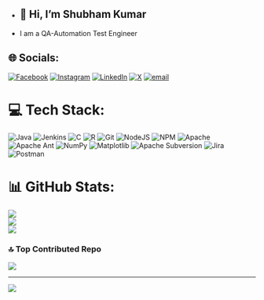 - ## 👋 Hi, I’m Shubham Kumar
- 
   I am a QA-Automation Test Engineer


## 🌐 Socials:
[![Facebook](https://img.shields.io/badge/Facebook-%231877F2.svg?logo=Facebook&logoColor=white)](https://facebook.com/ig.shubhamraj) [![Instagram](https://img.shields.io/badge/Instagram-%23E4405F.svg?logo=Instagram&logoColor=white)](https://instagram.com/ig.shubhamraj) [![LinkedIn](https://img.shields.io/badge/LinkedIn-%230077B5.svg?logo=linkedin&logoColor=white)](https://linkedin.com/in/ig-shubhamraj) [![X](https://img.shields.io/badge/X-black.svg?logo=X&logoColor=white)](https://x.com/shubhamraj001) [![email](https://img.shields.io/badge/Email-D14836?logo=gmail&logoColor=white)](mailto:ig.shubhamraj@gmail.com) 

# 💻 Tech Stack:
![Java](https://img.shields.io/badge/java-%23ED8B00.svg?style=for-the-badge&logo=openjdk&logoColor=white) ![Jenkins](https://img.shields.io/badge/jenkins-%232C5263.svg?style=for-the-badge&logo=jenkins&logoColor=white) ![C](https://img.shields.io/badge/c-%2300599C.svg?style=for-the-badge&logo=c&logoColor=white) ![R](https://img.shields.io/badge/r-%23276DC3.svg?style=for-the-badge&logo=r&logoColor=white) ![Git](https://img.shields.io/badge/git-%23F05033.svg?style=for-the-badge&logo=git&logoColor=white) ![NodeJS](https://img.shields.io/badge/node.js-6DA55F?style=for-the-badge&logo=node.js&logoColor=white) ![NPM](https://img.shields.io/badge/NPM-%23CB3837.svg?style=for-the-badge&logo=npm&logoColor=white) ![Apache](https://img.shields.io/badge/apache-%23D42029.svg?style=for-the-badge&logo=apache&logoColor=white) ![Apache Ant](https://img.shields.io/badge/Apache%20Ant-A81C7D?style=for-the-badge&logo=Apache%20Ant&logoColor=white) ![NumPy](https://img.shields.io/badge/numpy-%23013243.svg?style=for-the-badge&logo=numpy&logoColor=white) ![Matplotlib](https://img.shields.io/badge/Matplotlib-%23ffffff.svg?style=for-the-badge&logo=Matplotlib&logoColor=black) ![Apache Subversion](https://img.shields.io/badge/subversion-%23809CC9.svg?style=for-the-badge&logo=subversion&logoColor=white) ![Jira](https://img.shields.io/badge/jira-%230A0FFF.svg?style=for-the-badge&logo=jira&logoColor=white) ![Postman](https://img.shields.io/badge/Postman-FF6C37?style=for-the-badge&logo=postman&logoColor=white)
# 📊 GitHub Stats:
![](https://github-readme-stats.vercel.app/api?username=ig-shubhamraj&theme=tokyonight&hide_border=false&include_all_commits=false&count_private=false)<br/>
![](https://nirzak-streak-stats.vercel.app/?user=ig-shubhamraj&theme=tokyonight&hide_border=false)<br/>
![](https://github-readme-stats.vercel.app/api/top-langs/?username=ig-shubhamraj&theme=tokyonight&hide_border=false&include_all_commits=false&count_private=false&layout=compact)

### 🔝 Top Contributed Repo
![](https://github-contributor-stats.vercel.app/api?username=ig-shubhamraj&limit=5&theme=dark&combine_all_yearly_contributions=true)

---
[![](https://visitcount.itsvg.in/api?id=ig-shubhamraj&icon=0&color=0)](https://visitcount.itsvg.in)


<!-- Proudly created with GPRM ( https://gprm.itsvg.in ) -->
<!---
Shubham Kumar/ig-shubhamraj is a ✨ special ✨ repository because its `README.md` (this file) appears on your GitHub profile.
You can click the Preview link to take a look at your changes.
--->

